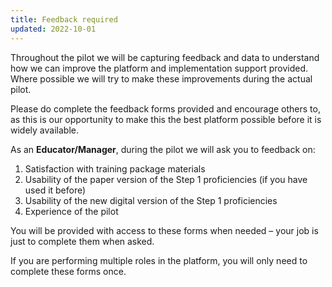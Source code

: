 ```yaml
---
title: Feedback required
updated: 2022-10-01
---
```

Throughout the pilot we will be capturing feedback and data to understand how we can improve the platform and implementation support provided. Where possible we will try to make these improvements during the actual pilot.​

Please do complete the feedback forms provided and encourage others to, as this is our opportunity to make this the best platform possible before it is widely available.  ​

As an **Educator/Manager**, during the pilot we will ask you to feedback on:​

1. Satisfaction with training package materials​
2. Usability of the paper version of the Step 1 proficiencies (if you have used it before)​
3. Usability of the new digital version of the Step 1 proficiencies​
4. Experience of the pilot

You will be provided with access to these forms when needed – your job is just to complete them when asked.​

If you are performing multiple roles in the platform, you will only need to complete these forms once.​